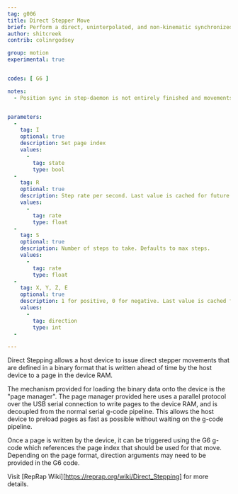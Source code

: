 ```yaml
---
tag: g006
title: Direct Stepper Move
brief: Perform a direct, uninterpolated, and non-kinematic synchronized move
author: shitcreek
contrib: colinrgodsey

group: motion
experimental: true


codes: [ G6 ]

notes:
  - Position sync in step-daemon is not entirely finished and movements made with the control panel may be lost. At this moment, homing is required to sync step daemon and the device. Always home before issuing movement commands. Use with extra caution.


parameters:
  -
    tag: I
    optional: true
    description: Set page index
    values:
      -
        tag: state
        type: bool
  -
    tag: R
    optional: true
    description: Step rate per second. Last value is cached for future invocations.
    values:
      -
        tag: rate
        type: float
  -
    tag: S
    optional: true
    description: Number of steps to take. Defaults to max steps.
    values:
      -
        tag: rate
        type: float
  -
    tag: X, Y, Z, E
    optional: true
    description: 1 for positive, 0 for negative. Last value is cached for future invocations. Not used for directional formats.
    values:
      -
        tag: direction
        type: int
  -

---
```

Direct Stepping allows a host device to issue direct stepper movements that are defined in a binary format that is written ahead of time by the host device to a page in the device RAM.

The mechanism provided for loading the binary data onto the device is the "page manager". The page manager provided here uses a parallel protocol over the USB serial connection to write pages to the device RAM, and is decoupled from the normal serial g-code pipeline. This allows the host device to preload pages as fast as possible without waiting on the g-code pipeline.

Once a page is written by the device, it can be triggered using the G6 g-code which references the page index that should be used for that move. Depending on the page format, direction arguments may need to be provided in the G6 code.

Visit [RepRap Wiki][https://reprap.org/wiki/Direct_Stepping] for more details.
